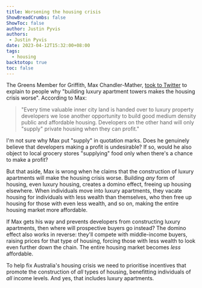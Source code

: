 ```yaml
---
title: Worsening the housing crisis
ShowBreadCrumbs: false
ShowToc: false
author: Justin Pyvis
authors: 
 - Justin Pyvis
date: 2023-04-12T15:32:00+08:00
tags:
  - housing
backtotop: true
toc: false
---
```

The Greens Member for Griffith, Max Chandler-Mather, [took to Twitter](https://twitter.com/MChandlerMather/status/1646005473970356225) to explain to people why "building luxury apartment towers makes the housing crisis worse". According to Max:

> "Every time valuable inner city land is handed over to luxury property developers we lose another opportunity to build good medium density public and affordable housing. Developers on the other hand will only "supply" private housing when they can profit."

I'm not sure why Max put "supply" in quotation marks. Does he genuinely believe that developers making a profit is undesirable? If so, would he also object to local grocery stores "supplying" food only when there's a chance to make a profit?

But that aside, Max is wrong when he claims that the construction of luxury apartments will make the housing crisis worse. Building *any* form of housing, even luxury housing, creates a domino effect, freeing up housing elsewhere. When individuals move into luxury apartments, they vacate housing for individuals with less wealth than themselves, who then free up housing for those with even less wealth, and so on, making the entire housing market more affordable.

If Max gets his way and prevents developers from constructing luxury apartments, then where will prospective buyers go instead? The domino effect also works in reverse: they'll compete with middle-income buyers, raising prices for that type of housing, forcing those with less wealth to look even further down the chain. The entire housing market becomes *less* affordable.

To help fix Australia's housing crisis we need to prioritise incentives that promote the construction of *all* types of housing, benefitting individuals of *all* income levels. And yes, that includes luxury apartments.